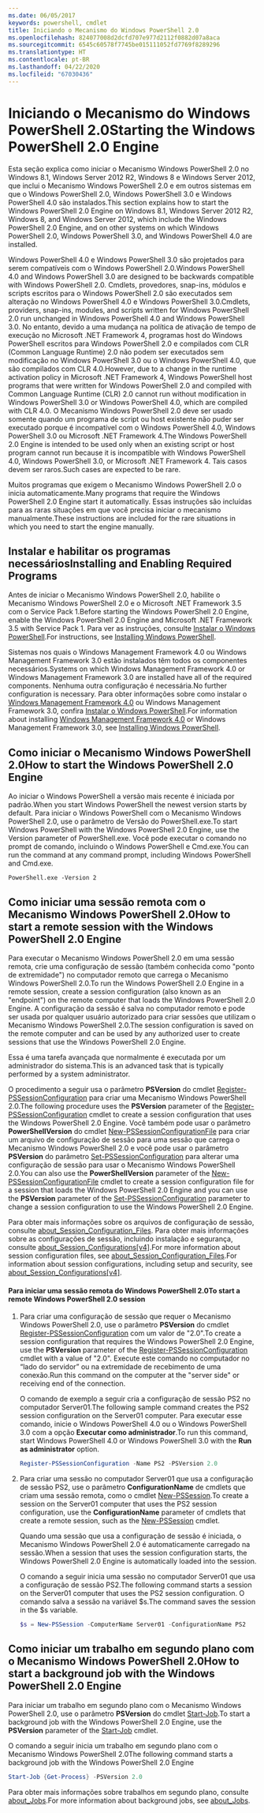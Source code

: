 ```yaml
---
ms.date: 06/05/2017
keywords: powershell, cmdlet
title: Iniciando o Mecanismo do Windows PowerShell 2.0
ms.openlocfilehash: 824077008d2dcfd707e977d2112f0882d07a8aca
ms.sourcegitcommit: 6545c60578f7745be015111052fd7769f8289296
ms.translationtype: HT
ms.contentlocale: pt-BR
ms.lasthandoff: 04/22/2020
ms.locfileid: "67030436"
---
```

# <a name="starting-the-windows-powershell-20-engine"></a><span data-ttu-id="67f16-103">Iniciando o Mecanismo do Windows PowerShell 2.0</span><span class="sxs-lookup"><span data-stu-id="67f16-103">Starting the Windows PowerShell 2.0 Engine</span></span>

<span data-ttu-id="67f16-104">Esta seção explica como iniciar o Mecanismo Windows PowerShell 2.0 no Windows 8.1, Windows Server 2012 R2, Windows 8 e Windows Server 2012, que inclui o Mecanismo Windows PowerShell 2.0 e em outros sistemas em que o Windows PowerShell 2.0, Windows PowerShell 3.0 e Windows PowerShell 4.0 são instalados.</span><span class="sxs-lookup"><span data-stu-id="67f16-104">This section explains how to start the Windows PowerShell 2.0 Engine on Windows 8.1, Windows Server 2012 R2, Windows 8, and Windows Server 2012, which include the Windows PowerShell 2.0 Engine, and on other systems on which Windows PowerShell 2.0, Windows PowerShell 3.0, and Windows PowerShell 4.0 are installed.</span></span>

<span data-ttu-id="67f16-105">Windows PowerShell 4.0 e Windows PowerShell 3.0 são projetados para serem compatíveis com o Windows PowerShell 2.0.</span><span class="sxs-lookup"><span data-stu-id="67f16-105">Windows PowerShell 4.0 and Windows PowerShell 3.0 are designed to be backwards compatible with Windows PowerShell 2.0.</span></span> <span data-ttu-id="67f16-106">Cmdlets, provedores, snap-ins, módulos e scripts escritos para o Windows PowerShell 2.0 são executados sem alteração no Windows PowerShell 4.0 e Windows PowerShell 3.0.</span><span class="sxs-lookup"><span data-stu-id="67f16-106">Cmdlets, providers, snap-ins, modules, and scripts written for Windows PowerShell 2.0 run unchanged in Windows PowerShell 4.0 and Windows PowerShell 3.0.</span></span> <span data-ttu-id="67f16-107">No entanto, devido a uma mudança na política de ativação de tempo de execução no Microsoft .NET Framework 4, programas host do Windows PowerShell escritos para Windows PowerShell 2.0 e compilados com CLR (Common Language Runtime) 2.0 não podem ser executados sem modificação no Windows PowerShell 3.0 ou o Windows PowerShell 4.0, que são compilados com CLR 4.0.</span><span class="sxs-lookup"><span data-stu-id="67f16-107">However, due to a change in the runtime activation policy in Microsoft .NET Framework 4, Windows PowerShell host programs that were written for Windows PowerShell 2.0 and compiled with Common Language Runtime (CLR) 2.0 cannot run without modification in Windows PowerShell 3.0 or Windows PowerShell 4.0, which are compiled with CLR 4.0.</span></span> <span data-ttu-id="67f16-108">O Mecanismo Windows PowerShell 2.0 deve ser usado somente quando um programa de script ou host existente não puder ser executado porque é incompatível com o Windows PowerShell 4.0, Windows PowerShell 3.0 ou Microsoft .NET Framework 4.</span><span class="sxs-lookup"><span data-stu-id="67f16-108">The Windows PowerShell 2.0 Engine is intended to be used only when an existing script or host program cannot run because it is incompatible with Windows PowerShell 4.0, Windows PowerShell 3.0, or Microsoft .NET Framework 4.</span></span> <span data-ttu-id="67f16-109">Tais casos devem ser raros.</span><span class="sxs-lookup"><span data-stu-id="67f16-109">Such cases are expected to be rare.</span></span>

<span data-ttu-id="67f16-110">Muitos programas que exigem o Mecanismo Windows PowerShell 2.0 o inicia automaticamente.</span><span class="sxs-lookup"><span data-stu-id="67f16-110">Many programs that require the Windows PowerShell 2.0 Engine start it automatically.</span></span> <span data-ttu-id="67f16-111">Essas instruções são incluídas para as raras situações em que você precisa iniciar o mecanismo manualmente.</span><span class="sxs-lookup"><span data-stu-id="67f16-111">These instructions are included for the rare situations in which you need to start the engine manually.</span></span>

## <a name="installing-and-enabling-required-programs"></a><span data-ttu-id="67f16-112">Instalar e habilitar os programas necessários</span><span class="sxs-lookup"><span data-stu-id="67f16-112">Installing and Enabling Required Programs</span></span>

<span data-ttu-id="67f16-113">Antes de iniciar o Mecanismo Windows PowerShell 2.0, habilite o Mecanismo Windows PowerShell 2.0 e o Microsoft .NET Framework 3.5 com o Service Pack 1.</span><span class="sxs-lookup"><span data-stu-id="67f16-113">Before starting the Windows PowerShell 2.0 Engine, enable the Windows PowerShell 2.0 Engine and Microsoft .NET Framework 3.5 with Service Pack 1.</span></span> <span data-ttu-id="67f16-114">Para ver as instruções, consulte [Instalar o Windows PowerShell](../install/Installing-Windows-PowerShell.md).</span><span class="sxs-lookup"><span data-stu-id="67f16-114">For instructions, see [Installing Windows PowerShell](../install/Installing-Windows-PowerShell.md).</span></span>

<span data-ttu-id="67f16-115">Sistemas nos quais o Windows Management Framework 4.0 ou Windows Management Framework 3.0 estão instalados têm todos os componentes necessários.</span><span class="sxs-lookup"><span data-stu-id="67f16-115">Systems on which Windows Management Framework 4.0 or Windows Management Framework 3.0 are installed have all of the required components.</span></span> <span data-ttu-id="67f16-116">Nenhuma outra configuração é necessária.</span><span class="sxs-lookup"><span data-stu-id="67f16-116">No further configuration is necessary.</span></span> <span data-ttu-id="67f16-117">Para obter informações sobre como instalar o [Windows Management Framework 4.0](https://go.microsoft.com/fwlink/?LinkID=293881) ou Windows Management Framework 3.0, confira [Instalar o Windows PowerShell](../install/Installing-Windows-PowerShell.md).</span><span class="sxs-lookup"><span data-stu-id="67f16-117">For information about installing [Windows Management Framework 4.0](https://go.microsoft.com/fwlink/?LinkID=293881) or Windows Management Framework 3.0, see [Installing Windows PowerShell](../install/Installing-Windows-PowerShell.md).</span></span>

## <a name="how-to-start-the-windows-powershell-20-engine"></a><span data-ttu-id="67f16-118">Como iniciar o Mecanismo Windows PowerShell 2.0</span><span class="sxs-lookup"><span data-stu-id="67f16-118">How to start the Windows PowerShell 2.0 Engine</span></span>

<span data-ttu-id="67f16-119">Ao iniciar o Windows PowerShell a versão mais recente é iniciada por padrão.</span><span class="sxs-lookup"><span data-stu-id="67f16-119">When you start Windows PowerShell the newest version starts by default.</span></span> <span data-ttu-id="67f16-120">Para iniciar o Windows PowerShell com o Mecanismo Windows PowerShell 2.0, use o parâmetro de Versão do PowerShell.exe.</span><span class="sxs-lookup"><span data-stu-id="67f16-120">To start Windows PowerShell with the Windows PowerShell 2.0 Engine, use the Version parameter of PowerShell.exe.</span></span> <span data-ttu-id="67f16-121">Você pode executar o comando no prompt de comando, incluindo o Windows PowerShell e Cmd.exe.</span><span class="sxs-lookup"><span data-stu-id="67f16-121">You can run the command at any command prompt, including Windows PowerShell and Cmd.exe.</span></span>

```
PowerShell.exe -Version 2
```

## <a name="how-to-start-a-remote-session-with-the-windows-powershell-20-engine"></a><span data-ttu-id="67f16-122">Como iniciar uma sessão remota com o Mecanismo Windows PowerShell 2.0</span><span class="sxs-lookup"><span data-stu-id="67f16-122">How to start a remote session with the Windows PowerShell 2.0 Engine</span></span>

<span data-ttu-id="67f16-123">Para executar o Mecanismo Windows PowerShell 2.0 em uma sessão remota, crie uma configuração de sessão (também conhecida como "ponto de extremidade") no computador remoto que carrega o Mecanismo Windows PowerShell 2.0.</span><span class="sxs-lookup"><span data-stu-id="67f16-123">To run the Windows PowerShell 2.0 Engine in a remote session, create a session configuration (also known as an "endpoint") on the remote computer that loads the Windows PowerShell 2.0 Engine.</span></span> <span data-ttu-id="67f16-124">A configuração da sessão é salva no computador remoto e pode ser usada por qualquer usuário autorizado para criar sessões que utilizam o Mecanismo Windows PowerShell 2.0.</span><span class="sxs-lookup"><span data-stu-id="67f16-124">The session configuration is saved on the remote computer and can be used by any authorized user to create sessions that use the Windows PowerShell 2.0 Engine.</span></span>

<span data-ttu-id="67f16-125">Essa é uma tarefa avançada que normalmente é executada por um administrador do sistema.</span><span class="sxs-lookup"><span data-stu-id="67f16-125">This is an advanced task that is typically performed by a system administrator.</span></span>

<span data-ttu-id="67f16-126">O procedimento a seguir usa o parâmetro **PSVersion** do cmdlet [Register-PSSessionConfiguration](https://technet.microsoft.com/library/e9152ae2-bd6d-4056-9bc7-dc1893aa29ea) para criar uma Mecanismo Windows PowerShell 2.0.</span><span class="sxs-lookup"><span data-stu-id="67f16-126">The following procedure uses the **PSVersion** parameter of the [Register-PSSessionConfiguration](https://technet.microsoft.com/library/e9152ae2-bd6d-4056-9bc7-dc1893aa29ea) cmdlet to create a session configuration that uses the Windows PowerShell 2.0 Engine.</span></span> <span data-ttu-id="67f16-127">Você também pode usar o parâmetro **PowerShellVersion** do cmdlet [New-PSSessionConfigurationFile](https://technet.microsoft.com/library/5f3e3633-6e90-479c-aea9-ba45a1954866) para criar um arquivo de configuração de sessão para uma sessão que carrega o Mecanismo Windows PowerShell 2.0 e você pode usar o parâmetro **PSVersion** do parâmetro [Set-PSSessionConfiguration](https://technet.microsoft.com/library/b21fbad3-1759-4260-b206-dcb8431cd6ea) para alterar uma configuração de sessão para usar o Mecanismo Windows PowerShell 2.0.</span><span class="sxs-lookup"><span data-stu-id="67f16-127">You can also use the **PowerShellVersion** parameter of the [New-PSSessionConfigurationFile](https://technet.microsoft.com/library/5f3e3633-6e90-479c-aea9-ba45a1954866) cmdlet to create a session configuration file for a session that loads the Windows PowerShell 2.0 Engine and you can use the **PSVersion** parameter of the [Set-PSSessionConfiguration](https://technet.microsoft.com/library/b21fbad3-1759-4260-b206-dcb8431cd6ea) parameter to change a session configuration to use the Windows PowerShell 2.0 Engine.</span></span>

<span data-ttu-id="67f16-128">Para obter mais informações sobre os arquivos de configuração de sessão, consulte [about_Session_Configuration_Files](https://technet.microsoft.com/library/c7217447-1ebf-477b-a8ef-4dbe9a1473b8). Para obter mais informações sobre as configurações de sessão, incluindo instalação e segurança, consulte [about_Session_Configurations[v4]](https://technet.microsoft.com/library/a2fbe12a-350c-4d04-be50-24102824e3ab).</span><span class="sxs-lookup"><span data-stu-id="67f16-128">For more information about session configuration files, see [about_Session_Configuration_Files](https://technet.microsoft.com/library/c7217447-1ebf-477b-a8ef-4dbe9a1473b8).For information about session configurations, including setup and security, see [about_Session_Configurations[v4]](https://technet.microsoft.com/library/a2fbe12a-350c-4d04-be50-24102824e3ab).</span></span>

#### <a name="to-start-a-remote-windows-powershell-20-session"></a><span data-ttu-id="67f16-129">Para iniciar uma sessão remota do Windows PowerShell 2.0</span><span class="sxs-lookup"><span data-stu-id="67f16-129">To start a remote Windows PowerShell 2.0 session</span></span>

1. <span data-ttu-id="67f16-130">Para criar uma configuração de sessão que requer o Mecanismo Windows PowerShell 2.0, use o parâmetro **PSVersion** do cmdlet [Register-PSSessionConfiguration](https://technet.microsoft.com/library/e9152ae2-bd6d-4056-9bc7-dc1893aa29ea) com um valor de "2.0".</span><span class="sxs-lookup"><span data-stu-id="67f16-130">To create a session configuration that requires the Windows PowerShell 2.0 Engine, use the **PSVersion** parameter of the [Register-PSSessionConfiguration](https://technet.microsoft.com/library/e9152ae2-bd6d-4056-9bc7-dc1893aa29ea) cmdlet with a value of "2.0".</span></span> <span data-ttu-id="67f16-131">Execute este comando no computador no “lado do servidor” ou na extremidade de recebimento de uma conexão.</span><span class="sxs-lookup"><span data-stu-id="67f16-131">Run this command on the computer at the "server side" or receiving end of the connection.</span></span>

   <span data-ttu-id="67f16-132">O comando de exemplo a seguir cria a configuração de sessão PS2 no computador Server01.</span><span class="sxs-lookup"><span data-stu-id="67f16-132">The following sample command creates the PS2 session configuration on the Server01 computer.</span></span> <span data-ttu-id="67f16-133">Para executar esse comando, inicie o Windows PowerShell 4.0 ou o Windows PowerShell 3.0 com a opção **Executar como administrador**.</span><span class="sxs-lookup"><span data-stu-id="67f16-133">To run this command, start Windows PowerShell 4.0 or Windows PowerShell 3.0 with the **Run as administrator** option.</span></span>

   ```powershell
   Register-PSSessionConfiguration -Name PS2 -PSVersion 2.0
   ```

2. <span data-ttu-id="67f16-134">Para criar uma sessão no computador Server01 que usa a configuração de sessão PS2, use o parâmetro **ConfigurationName** de cmdlets que criam uma sessão remota, como o cmdlet [New-PSSession](https://technet.microsoft.com/library/76f6628c-054c-4eda-ba7a-a6f28daaa26f).</span><span class="sxs-lookup"><span data-stu-id="67f16-134">To create a session on the Server01 computer that uses the PS2 session configuration, use the **ConfigurationName** parameter of cmdlets that create a remote session, such as the [New-PSSession](https://technet.microsoft.com/library/76f6628c-054c-4eda-ba7a-a6f28daaa26f) cmdlet.</span></span>

   <span data-ttu-id="67f16-135">Quando uma sessão que usa a configuração de sessão é iniciada, o Mecanismo Windows PowerShell 2.0 é automaticamente carregado na sessão.</span><span class="sxs-lookup"><span data-stu-id="67f16-135">When a session that uses the session configuration starts, the Windows PowerShell 2.0 Engine is automatically loaded into the session.</span></span>

   <span data-ttu-id="67f16-136">O comando a seguir inicia uma sessão no computador Server01 que usa a configuração de sessão PS2.</span><span class="sxs-lookup"><span data-stu-id="67f16-136">The following command starts a session on the Server01 computer that uses the PS2 session configuration.</span></span> <span data-ttu-id="67f16-137">O comando salva a sessão na variável $s.</span><span class="sxs-lookup"><span data-stu-id="67f16-137">The command saves the session in the $s variable.</span></span>

   ```powershell
   $s = New-PSSession -ComputerName Server01 -ConfigurationName PS2
   ```

## <a name="how-to-start-a-background-job-with-the-windows-powershell-20-engine"></a><span data-ttu-id="67f16-138">Como iniciar um trabalho em segundo plano com o Mecanismo Windows PowerShell 2.0</span><span class="sxs-lookup"><span data-stu-id="67f16-138">How to start a background job with the Windows PowerShell 2.0 Engine</span></span>

<span data-ttu-id="67f16-139">Para iniciar um trabalho em segundo plano com o Mecanismo Windows PowerShell 2.0, use o parâmetro **PSVersion** do cmdlet [Start-Job](https://technet.microsoft.com/library/2bc04935-0deb-4ec0-b856-d7290cca6442).</span><span class="sxs-lookup"><span data-stu-id="67f16-139">To start a background job with the Windows PowerShell 2.0 Engine, use the **PSVersion** parameter of the [Start-Job](https://technet.microsoft.com/library/2bc04935-0deb-4ec0-b856-d7290cca6442) cmdlet.</span></span>

<span data-ttu-id="67f16-140">O comando a seguir inicia um trabalho em segundo plano com o Mecanismo Windows PowerShell 2.0</span><span class="sxs-lookup"><span data-stu-id="67f16-140">The following command starts a background job with the Windows PowerShell 2.0 Engine</span></span>

```powershell
Start-Job {Get-Process} -PSVersion 2.0
```

<span data-ttu-id="67f16-141">Para obter mais informações sobre trabalhos em segundo plano, consulte [about_Jobs](/powershell/module/microsoft.powershell.core/about/about_jobs).</span><span class="sxs-lookup"><span data-stu-id="67f16-141">For more information about background jobs, see [about_Jobs](/powershell/module/microsoft.powershell.core/about/about_jobs).</span></span>
